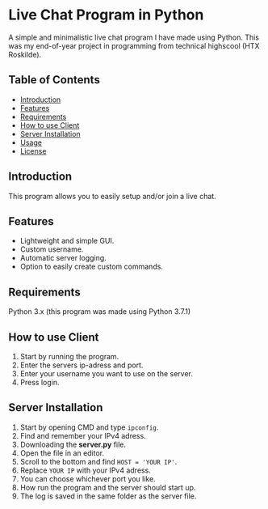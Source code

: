 # Live Chat Program in Python

A simple and minimalistic live chat program I have made using Python. This was my end-of-year project in programming from technical highscool (HTX Roskilde).

## Table of Contents

- [Introduction](#introduction)
- [Features](#features)
- [Requirements](#requirements)
- [How to use Client](#how-to-use-client)
- [Server Installation](#server-installation)
- [Usage](#usage)
- [License](#license)

## Introduction

This program allows you to easily setup and/or join a live chat. 

## Features

- Lightweight and simple GUI.
- Custom username.
- Automatic server logging.
- Option to easily create custom commands.

## Requirements

Python 3.x (this program was made using Python 3.7.1)

## How to use Client
1. Start by running the program.
2. Enter the servers ip-adress and port.
3. Enter your username you want to use on the server.
4. Press login.

## Server Installation
1. Start by opening CMD and type `ipconfig`.
2. Find and remember your IPv4 adress.
3. Downloading the **server.py** file.
4. Open the file in an editor.
5. Scroll to the bottom and find `HOST = 'YOUR IP'`.
6. Replace `YOUR IP` with your IPv4 adress.
7. You can choose whichever port you like.
8. How run the program and the server should start up.
9. The log is saved in the same folder as the server file.
